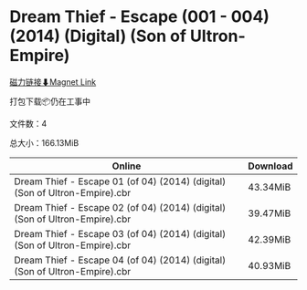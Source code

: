 # Dream Thief - Escape (001 - 004) (2014) (Digital) (Son of Ultron-Empire)

[磁力链接⬇Magnet Link](magnet:?xt=urn:btih:999293e9521e62739660457488453984cebf44d2&dn=Dream%20Thief%20-%20Escape%20%28001%20-%20004%29%20%282014%29%20%28Digital%29%20%28Son%20of%20Ultron-Empire%29)

打包下载📦仍在工事中

文件数：4

总大小：166.13MiB

Online | Download
--- | ---
Dream Thief - Escape 01 (of 04) (2014) (digital) (Son of Ultron-Empire).cbr | 43.34MiB
Dream Thief - Escape 02 (of 04) (2014) (digital) (Son of Ultron-Empire).cbr | 39.47MiB
Dream Thief - Escape 03 (of 04) (2014) (digital) (Son of Ultron-Empire).cbr | 42.39MiB
Dream Thief - Escape 04 (of 04) (2014) (digital) (Son of Ultron-Empire).cbr | 40.93MiB